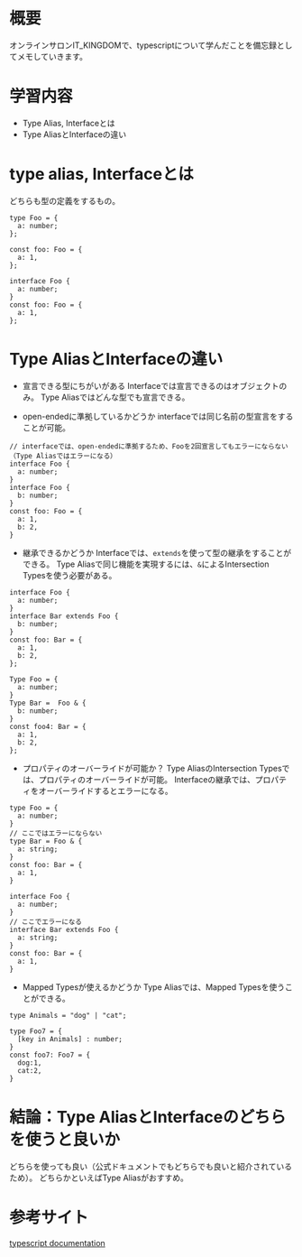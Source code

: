 <!--
title:   【TypeScript入門 #7】InterfaceとTypeAliasの違い
tags:    TypeScript,interface,typealias
id:      595df7604487cf96cf3e
private: false
-->
# 概要

オンラインサロンIT_KINGDOMで、typescriptについて学んだことを備忘録としてメモしていきます。

# 学習内容
- Type Alias, Interfaceとは
- Type AliasとInterfaceの違い

# type alias, Interfaceとは
どちらも型の定義をするもの。

```typescript:Type Alias
type Foo = {
  a: number;
};

const foo: Foo = {
  a: 1,
};
```
```typescript:Interface
interface Foo {
  a: number;
}
const foo: Foo = {
  a: 1,
};

```

# Type AliasとInterfaceの違い

- 宣言できる型にちがいがある
 Interfaceでは宣言できるのはオブジェクトのみ。
Type Aliasではどんな型でも宣言できる。

- open-endedに準拠しているかどうか
interfaceでは同じ名前の型宣言をすることが可能。

```
// interfaceでは、open-endedに準拠するため、Fooを2回宣言してもエラーにならない（Type Aliasではエラーになる）
interface Foo {
  a: number;
}
interface Foo {
  b: number;
}
const foo: Foo = {
  a: 1,
  b: 2,
}
```

- 継承できるかどうか
Interfaceでは、`extends`を使って型の継承をすることができる。
Type Aliasで同じ機能を実現するには、`&`によるIntersection Typesを使う必要がある。

```typescript: interfaceによる継承
interface Foo {
  a: number;
}
interface Bar extends Foo {
  b: number;
}
const foo: Bar = {
  a: 1,
  b: 2,
};
````

```typescript: Type AliasによるIntersection Types
Type Foo = {
  a: number;
}
Type Bar =  Foo & {
  b: number;
}
const foo4: Bar = {
  a: 1,
  b: 2,
};
````

- プロパティのオーバーライドが可能か？
Type AliasのIntersection Typesでは、プロパティのオーバーライドが可能。
Interfaceの継承では、プロパティをオーバーライドするとエラーになる。

```typescript:Type Aliasでのプロパティaのオーバーライド
type Foo = {
  a: number;
}
// ここではエラーにならない
type Bar = Foo & {
  a: string;
}
const foo: Bar = {
  a: 1,
}
```

```typescript: Interfaceによるオーバーライド
interface Foo {
  a: number;
}
// ここでエラーになる
interface Bar extends Foo {
  a: string;
}
const foo: Bar = {
  a: 1,
}
```

- Mapped Typesが使えるかどうか
Type Aliasでは、Mapped Typesを使うことができる。

```typescript:Type AliasによるMapped Typesの使用例
type Animals = "dog" | "cat";

type Foo7 = {
  [key in Animals] : number;
}
const foo7: Foo7 = {
  dog:1,
  cat:2,
}
```

# 結論：Type AliasとInterfaceのどちらを使うと良いか
どちらを使っても良い（公式ドキュメントでもどちらでも良いと紹介されているため）。
どちらかといえばType Aliasがおすすめ。

# 参考サイト
[typescript documentation](https://www.typescriptlang.org/docs/handbook/2/everyday-types.html)